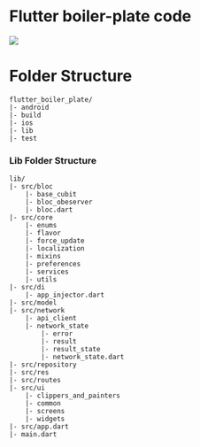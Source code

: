# Flutter boiler-plate code

![](https://raw.githubusercontent.com/ashishrawat2911/flutter_boiler_plate/master/screenshots/architect.jpg)


# Folder Structure

```
flutter_boiler_plate/
|- android
|- build
|- ios
|- lib
|- test
```

### Lib Folder Structure
```
lib/
|- src/bloc
    |- base_cubit
    |- bloc_obeserver
    |- bloc.dart
|- src/core
    |- enums
    |- flavor
    |- force_update
    |- localization
    |- mixins
    |- preferences
    |- services
    |- utils
|- src/di
    |- app_injector.dart
|- src/model
|- src/network
    |- api_client
    |- network_state
        |- error
        |- result
        |- result_state
        |- network_state.dart
|- src/repository
|- src/res
|- src/routes
|- src/ui
    |- clippers_and_painters
    |- common
    |- screens
    |- widgets
|- src/app.dart
|- main.dart

```
